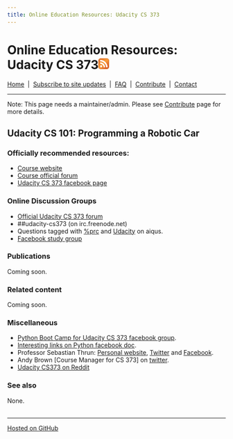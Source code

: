 ```yaml
---
title: Online Education Resources: Udacity CS 373
---
```


# Online Education Resources: Udacity CS 373<a href="http://page2rss.com/rss/519879319a5c35f6b7990eb489c4fdf9"><img src="https://github.com/amberj/online-edu-resources/raw/gh-pages/feed-icon.png" alt="RSS Feed" /></a>
[Home](http://amberj.github.com/online-edu-resources/ "Online Educational Resources: Home") &nbsp;|&nbsp; [Subscribe to site updates](http://amberj.github.com/online-edu-resources/subscribe.html "Online Educational Resources: Subscribe to site updates") &nbsp;|&nbsp; [FAQ](http://amberj.github.com/online-edu-resources/faq.html "Online Educational Resources: FAQ") &nbsp;|&nbsp; [Contribute](http://amberj.github.com/online-edu-resources/contribute.html "Online Educational Reqources: Contribute") &nbsp;|&nbsp; [Contact](http://amberj.github.com/online-edu-resources/contact.html "Online Educational Resources: Contact")<br />

<hr />

Note: This page needs a maintainer/admin. Please see [Contribute](http://amberj.github.com/online-edu-resources/contribute.html) page for more details.

## Udacity CS 101: Programming a Robotic Car
### Officially recommended resources:
* [Course website](http://www.udacity.com/overview/Course/cs373)
* [Course official forum](http://www.udacity-forums.com/cs373/)
* [Udacity CS 373 facebook page](https://www.facebook.com/pages/Udacity-CS-373/257800147623368)

### Online Discussion Groups
* [Official Udacity CS 373 forum](http://www.udacity-forums.com/cs373)
* \#\#udacity-cs373 (on irc.freenode.net)
* Questions tagged with [%prc](http://www.aiqus.com/tags/%25prc/ "Udacity CS 373 on aiqus") and [Udacity](http://www.aiqus.com/tags/udacity/ "Udacity tag on aiqus") on aiqus.
* [Facebook study group](https://www.facebook.com/groups/programmingaroboticcar/)

### Publications
Coming soon.

### Related content
Coming soon.

### Miscellaneous
* [Python Boot Camp for Udacity CS 373 facebook group](https://www.facebook.com/groups/295104180548382/).
* [Interesting links on Python facebook doc](https://www.facebook.com/groups/295104180548382/doc/295562007169266/).
* Professor Sebastian Thrun: [Personal website](http://robot.cc/), [Twitter](https://twitter.com/#!/SebastianThrun) and [Facebook](https://www.facebook.com/profile.php?id=623268098).
* Andy Brown \[Course Manager for CS 373\] on [twitter](https://twitter.com/#!/AndyAtUdacity).
* [Udacity CS373 on Reddit](http://www.reddit.com/r/cs373)

### See also
None.
<br /><br />
<hr />

[Hosted on GitHub](https://github.com/amberj/online-edu-resources "online-edu-resources on GitHub")
